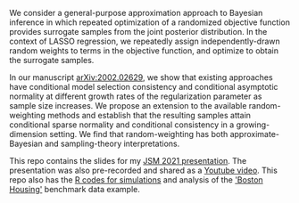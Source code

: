 We consider a general-purpose approximation approach to Bayesian inference in which repeated optimization of a randomized objective function provides surrogate samples from the joint posterior distribution. In the context of LASSO regression, we repeatedly assign independently-drawn random weights to terms in the objective function, and optimize to obtain the surrogate samples. 

In our manuscript [arXiv:2002.02629](https://arxiv.org/abs/2002.02629), we show that existing approaches  have conditional model selection consistency and conditional asymptotic normality at different growth rates of the regularization parameter as sample size increases. We  propose an extension to the available random-weighting methods and establish that the resulting samples attain conditional sparse normality and conditional consistency in a growing-dimension setting. We find that random-weighting has both approximate-Bayesian and sampling-theory interpretations.    

This repo contains the slides for my [JSM 2021 presentation](https://github.com/ngtunlee/random-weighting-Lasso/blob/master/speed_slides.pdf). The presentation was also pre-recorded and shared as a [Youtube video](https://www.youtube.com/watch?v=eOPBIVL5SNI). This repo also has the [R codes for simulations](https://github.com/wiscstatman/optimizetointegrate/blob/master/Tun/Simulation/Simulation.R) and analysis of the ['Boston Housing'](https://github.com/wiscstatman/optimizetointegrate/blob/master/Tun/Boston_Housing/03_boston.R) benchmark data example. 

